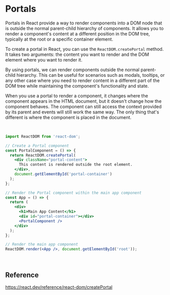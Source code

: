 # Portals
Portals in React provide a way to render components into a DOM node that is outside the normal parent-child hierarchy of components. It allows you to render a component's content at a different position in the DOM tree, typically at the root or a specific container element.

To create a portal in React, you can use the `ReactDOM.createPortal` method. It takes two arguments: the content you want to render and the DOM element where you want to render it.

By using portals, we can render components outside the normal parent-child hierarchy. This can be useful for scenarios such as modals, tooltips, or any other case where you need to render content in a different part of the DOM tree while maintaining the component's functionality and state.

When you use a portal to render a component, it changes where the component appears in the HTML document, but it doesn't change how the component behaves. The component can still access the context provided by its parent and events will still work the same way. The only thing that's different is where the component is placed in the document.

<br>

```jsx
import ReactDOM from 'react-dom';

// Create a Portal component
const PortalComponent = () => {
  return ReactDOM.createPortal(
    <div className="portal-content">
      This content is rendered outside the root element.
    </div>,
    document.getElementById('portal-container')
  );
};

// Render the Portal component within the main app component
const App = () => {
  return (
    <div>
      <h1>Main App Content</h1>
      <div id="portal-container"></div>
      <PortalComponent />
    </div>
  );
};

// Render the main app component
ReactDOM.render(<App />, document.getElementById('root'));
```

<br>

## Reference
https://react.dev/reference/react-dom/createPortal
